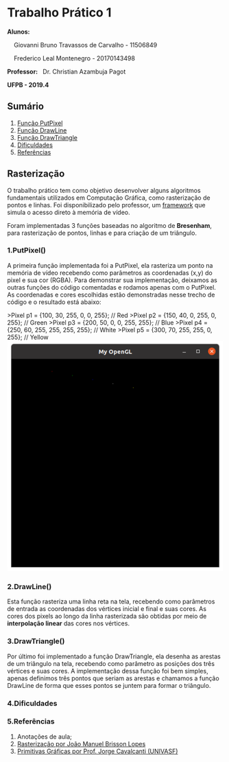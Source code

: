 <h1>Trabalho Prático 1</h1>
<p><b>Alunos:</b> </p>
<p>&nbsp;&nbsp;&nbsp; Giovanni Bruno Travassos de Carvalho - 11506849</p>
<p>&nbsp;&nbsp;&nbsp;	Frederico Leal Montenegro - 20170143498</p>
<p><b>Professor:</b>&nbsp;&nbsp; Dr. Christian Azambuja Pagot</p>
<p><b>UFPB - 2019.4</b></p>

<h2>Sumário</h2>
<ol>
	<li><a href="https://github.com/GiovanniBru/CG/tree/master/Trabalho%201%20-%20Rasteriza%C3%A7%C3%A3o#1putpixel">Função PutPixel</a></li>
	<li><a href="https://github.com/GiovanniBru/CG/tree/master/Trabalho%201%20-%20Rasteriza%C3%A7%C3%A3o#2drawline">Função DrawLine</a></li>
	<li><a href="https://github.com/GiovanniBru/CG/tree/master/Trabalho%201%20-%20Rasteriza%C3%A7%C3%A3o#3drawtriangle">Função DrawTriangle</a></li>
	<li><a href="https://github.com/GiovanniBru/CG/tree/master/Trabalho%201%20-%20Rasteriza%C3%A7%C3%A3o#4dificuldades">Dificuldades</a></li>
	<li><a href="https://github.com/GiovanniBru/CG/tree/master/Trabalho%201%20-%20Rasteriza%C3%A7%C3%A3o#5refer%C3%AAncias">Referências</a></li>
</ol>

<h2>Rasterização</h2> 
<p>  O trabalho prático tem como objetivo desenvolver alguns algoritmos fundamentais utilizados em Computação Gráfica, como rasterização de pontos e linhas. Foi disponibilizado pelo professor, um <a href="https://github.com/capagot/icg/tree/master/mygl_framwork">framework</a> que simula o acesso direto à memória de vídeo. </p>
<p> Foram implementadas 3 funções baseadas no algoritmo de <b>Bresenham</b>, para rasterização de pontos, linhas e para criação de um triângulo. </p>

<h3>1.PutPixel()</h3>
<p>A primeira função implementada foi a PutPixel, ela rasteriza um ponto na memória de vídeo recebendo como parâmetros as coordenadas (x,y) do pixel e sua cor (RGBA).
Para demonstrar sua implementação, deixamos as outras funções do código comentadas e rodamos apenas com o PutPixel. As coordenadas e cores escolhidas estão demonstradas nesse trecho de código e o resultado está abaixo: </p>
>Pixel p1 = {100, 30, 255, 0, 0, 255}; // Red 
>Pixel p2 = {150, 40, 0, 255, 0, 255}; // Green
>Pixel p3 = {200, 50, 0, 0, 255, 255}; // Blue 
>Pixel p4 = {250, 60, 255, 255, 255, 255}; // White
>Pixel p5 = {300, 70, 255, 255, 0, 255}; // Yellow
<img src = "https://github.com/GiovanniBru/CG/blob/master/Trabalho%201%20-%20Rasteriza%C3%A7%C3%A3o/imagens/PutPixel.png">

<h3>2.DrawLine()</h3>
<p>Esta função rasteriza uma linha reta na tela, recebendo como parâmetros de entrada as coordenadas dos vértices inicial e final e suas cores. As cores dos pixels ao longo da linha rasterizada são obtidas por meio de <b>interpolação linear</b> das cores nos vértices. </p>

<h3>3.DrawTriangle()</h3>
<p>Por último foi implementado a função DrawTriangle, ela desenha as arestas de um triângulo na tela, recebendo como parâmetro as posições dos três vértices e suas cores. 
A implementação dessa função foi bem simples, apenas definimos três pontos que seriam as arestas e chamamos a função DrawLine de forma que esses pontos se juntem para formar o triângulo. </p>

<h3>4.Dificuldades</h3>

<h3>5.Referências</h3>
<ol>
	<li>Anotações de aula;</li>
	<li><a href="https://disciplinas.ist.utl.pt/leic-cg/textos/livro/Rasterizacao.pdf">Rasterização por João Manuel Brisson Lopes</a></li>
	<li><a href="https://univasf.edu.br/~jorge.cavalcanti/comput_graf04_prim_graficas2.pdf">Primitivas Gráficas por Prof. Jorge Cavalcanti (UNIVASF)</a></li>
</ol>

